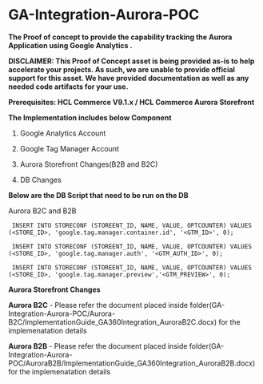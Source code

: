 # GA-Integration-Aurora-POC

**The Proof of concept to provide the capability tracking the Aurora Application using Google Analytics .**


**DISCLAIMER: This Proof of Concept asset is being provided as-is to help accelerate your projects. As such, we are unable to provide official support for this asset. We have provided documentation as well as any needed code artifacts for your use.**

**Prerequisites: HCL Commerce V9.1.x / HCL Commerce Aurora Storefront**

    
**The Implementation includes below Component**

 1. Google Analytics Account
 
 2. Google Tag Manager Account
 
 3. Aurora Storefront Changes(B2B and B2C)
 
 4. DB Changes
    
**Below are the DB Script that need to be run on the DB**

Aurora B2C and B2B
  
     INSERT INTO STORECONF (STOREENT_ID, NAME, VALUE, OPTCOUNTER) VALUES (<STORE_ID>, 'google.tag.manager.container.id', '<GTM_ID>', 0);

     INSERT INTO STORECONF (STOREENT_ID, NAME, VALUE, OPTCOUNTER) VALUES (<STORE_ID>, 'google.tag.manager.auth', '<GTM_AUTH_ID>', 0);

     INSERT INTO STORECONF (STOREENT_ID, NAME, VALUE, OPTCOUNTER) VALUES (<STORE_ID>, 'google.tag.manager.preview','<GTM_PREVIEW>', 0);

    
    
    
**Aurora Storefront Changes**    
  
  **Aurora B2C** - Please refer the document placed inside folder(GA-Integration-Aurora-POC/Aurora-B2C/ImplementationGuide_GA360Integration_AuroraB2C.docx) for the implemenatation details
  
     
 **Aurora B2B** - Please refer the document placed inside folder(GA-Integration-Aurora-POC/AuroraB2B/ImplementationGuide_GA360Integration_AuroraB2B.docx) for the implemenatation details
 
   

      




 
